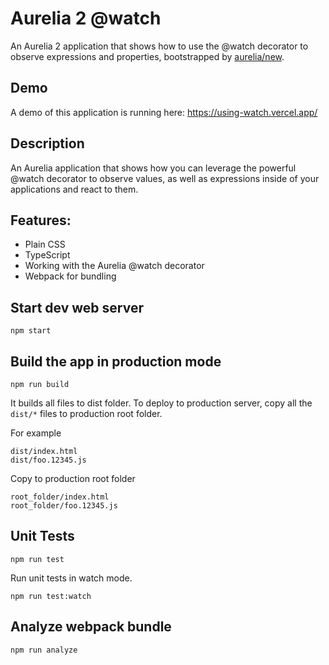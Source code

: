 # Aurelia 2 @watch

An Aurelia 2 application that shows how to use the @watch decorator to observe expressions and properties, bootstrapped by [aurelia/new](https://github.com/aurelia/new).

## Demo

A demo of this application is running here: https://using-watch.vercel.app/

## Description

An Aurelia application that shows how you can leverage the powerful @watch decorator to observe values, as well as expressions inside of your applications and react to them.

## Features:

- Plain CSS
- TypeScript
- Working with the Aurelia @watch decorator
- Webpack for bundling

## Start dev web server

    npm start

## Build the app in production mode

    npm run build

It builds all files to dist folder. To deploy to production server, copy all the `dist/*` files to production root folder.

For example
```
dist/index.html
dist/foo.12345.js
```
Copy to production root folder
```
root_folder/index.html
root_folder/foo.12345.js
```

## Unit Tests

    npm run test

Run unit tests in watch mode.

    npm run test:watch


## Analyze webpack bundle

    npm run analyze
